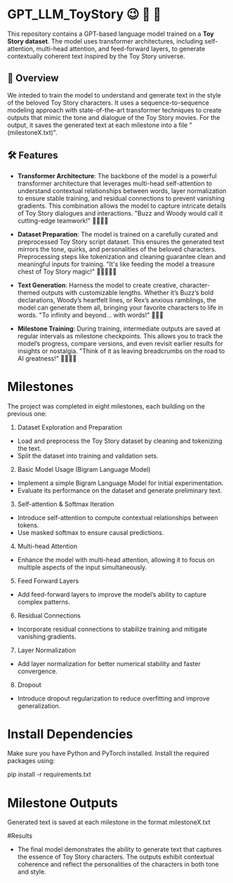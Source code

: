 # GPT_LLM_ToyStory 😉 🚀 🧸 

This repository contains a GPT-based language model trained on a **Toy Story dataset**. The model uses transformer architectures, including self-attention, multi-head attention, and feed-forward layers, to generate contextually coherent text inspired by the Toy Story universe.

## 📖 Overview

We inteded to train the model to understand and generate text in the style of the beloved Toy Story characters. It uses a sequence-to-sequence modeling approach with state-of-the-art transformer techniques to create outputs that mimic the tone and dialogue of the Toy Story movies.
For the output, it saves the generated text at each milestone into a file "(milestoneX.txt)".

## 🛠️ Features

- **Transformer Architecture**: The backbone of the model is a powerful transformer architecture that leverages multi-head self-attention to understand contextual relationships between words, layer normalization to ensure stable training, and residual connections to prevent vanishing gradients. This combination allows the model to capture intricate details of Toy Story dialogues and interactions. "Buzz and Woody would call it cutting-edge teamwork!" 🌌👨‍🚀🚀

- **Dataset Preparation**: The model is trained on a carefully curated and preprocessed Toy Story script dataset. This ensures the generated text mirrors the tone, quirks, and personalities of the beloved characters. Preprocessing steps like tokenization and cleaning guarantee clean and meaningful inputs for training.
"It's like feeding the model a treasure chest of Toy Story magic!" 🐑👩‍🌾🤠🐎

- **Text Generation**: Harness the model to create creative, character-themed outputs with customizable lengths. Whether it’s Buzz’s bold declarations, Woody’s heartfelt lines, or Rex’s anxious ramblings, the model can generate them all, bringing your favorite characters to life in words.
"To infinity and beyond... with words!" 🧸👾🐎

- **Milestone Training**: During training, intermediate outputs are saved at regular intervals as milestone checkpoints. This allows you to track the model’s progress, compare versions, and even revisit earlier results for insights or nostalgia. "Think of it as leaving breadcrumbs on the road to AI greatness!" 👼🚀👨‍🚀

# Milestones

The project was completed in eight milestones, each building on the previous one:

1. Dataset Exploration and Preparation

- Load and preprocess the Toy Story dataset by cleaning and tokenizing the text.
- Split the dataset into training and validation sets.

2. Basic Model Usage (Bigram Language Model)

- Implement a simple Bigram Language Model for initial experimentation.
- Evaluate its performance on the dataset and generate preliminary text.

3. Self-attention & Softmax Iteration

- Introduce self-attention to compute contextual relationships between tokens.
- Use masked softmax to ensure causal predictions.

4. Multi-head Attention

- Enhance the model with multi-head attention, allowing it to focus on multiple aspects of the input simultaneously.

5. Feed Forward Layers

- Add feed-forward layers to improve the model’s ability to capture complex patterns.

6. Residual Connections

- Incorporate residual connections to stabilize training and mitigate vanishing gradients.

7. Layer Normalization

- Add layer normalization for better numerical stability and faster convergence.

8. Dropout

- Introduce dropout regularization to reduce overfitting and improve generalization.


# Install Dependencies
Make sure you have Python and PyTorch installed. Install the required packages using:

pip install -r requirements.txt


# Milestone Outputs
Generated text is saved at each milestone in the format milestoneX.txt

#Results

- The final model demonstrates the ability to generate text that captures the essence of Toy Story characters. The outputs exhibit contextual coherence and reflect the personalities of the characters in both tone and style.

  

